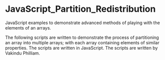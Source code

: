 # JavaScript_Partition_Redistribution
JavaScript examples to demonstrate advanced methods of playing with the elements of an arrays.

The following scripts are written to demonstrate the process of partitioning an array into multiple arrays; with each array containing elements of similar properties.
The scripts are written in JavaScript.
The scripts are written by Vakindu Philliam.
